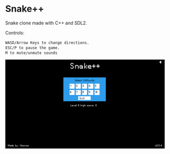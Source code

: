 # Snake++
Snake clone made with C++ and SDL2.

Controls:
```
WASD/Arrow Keys to change directions.
ESC/P to pause the game.
M to mute/unmute sounds
```

![snake](img/snake-02.gif)

